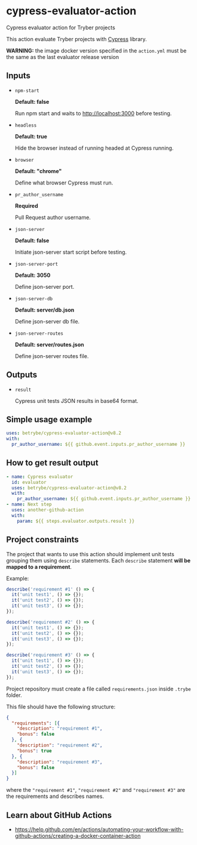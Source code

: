 # cypress-evaluator-action

Cypress evaluator action for Tryber projects

This action evaluate Tryber projects with [Cypress](https://www.npmjs.com/package/cypress) library.

**WARNING:** the image docker version specified in the `action.yml` must be the same as the last evaluator release version

## Inputs

- `npm-start`

  **Default: false**

  Run npm start and waits to <http://localhost:3000> before testing.

- `headless`

  **Default: true**

  Hide the browser instead of running headed at Cypress running.

- `browser`

  **Default: "chrome"**

  Define what browser Cypress must run.

- `pr_author_username`

  **Required**

  Pull Request author username.

- `json-server`

  **Default: false**

    Initiate json-server start script before testing.

- `json-server-port`

  **Default: 3050**

    Define json-server port.

- `json-server-db`

  **Default: server/db.json**

    Define json-server db file.

- `json-server-routes`

  **Default: server/routes.json**

    Define json-server routes file.

## Outputs

- `result`

  Cypress unit tests JSON results in base64 format.

## Simple usage example

```yml
uses: betrybe/cypress-evaluator-action@v8.2
with:
  pr_author_username: ${{ github.event.inputs.pr_author_username }}
```

## How to get result output

```yml
- name: Cypress evaluator
  id: evaluator
  uses: betrybe/cypress-evaluator-action@v8.2
  with:
    pr_author_username: ${{ github.event.inputs.pr_author_username }}
- name: Next step
  uses: another-github-action
  with:
    param: ${{ steps.evaluator.outputs.result }}
```

## Project constraints

The project that wants to use this action should implement unit tests grouping them using `describe` statements.
Each `describe` statement **will be mapped to a requirement**.

Example:

```javascript
describe('requirement #1' () => {
  it('unit test1', () => {});
  it('unit test2', () => {});
  it('unit test3', () => {});
});

describe('requirement #2' () => {
  it('unit test1', () => {});
  it('unit test2', () => {});
  it('unit test3', () => {});
});

describe('requirement #3' () => {
  it('unit test1', () => {});
  it('unit test2', () => {});
  it('unit test3', () => {});
});
```

Project repository must create a file called `requirements.json` inside `.trybe` folder.

This file should have the following structure:

```json
{
  "requirements": [{
    "description": "requirement #1",
    "bonus": false
  }, {
    "description": "requirement #2",
    "bonus": true
  }, {
    "description": "requirement #3",
    "bonus": false
  }]
}
```

where the `"requirement #1"`, `"requirement #2"` and `"requirement #3"` are the requirements and describes names.

## Learn about GitHub Actions

- <https://help.github.com/en/actions/automating-your-workflow-with-github-actions/creating-a-docker-container-action>
